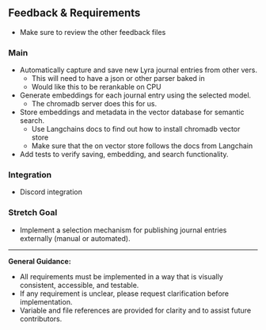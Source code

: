 ## Feedback & Requirements
- Make sure to review the other feedback files

### Main
- Automatically capture and save new Lyra journal entries from other vers.
    - This will need to have a json or other parser baked in
    - Would like this to be rerankable on CPU
- Generate embeddings for each journal entry using the selected model.
    - The chromadb server does this for us.
- Store embeddings and metadata in the vector database for semantic search.
    - Use Langchains docs to find out how to install chromadb vector store
    - Make sure that the on vector store follows the docs from Langchain
- Add tests to verify saving, embedding, and search functionality.

### Integration
- Discord integration

### Stretch Goal
- Implement a selection mechanism for publishing journal entries externally (manual or automated).

---

**General Guidance:**
- All requirements must be implemented in a way that is visually consistent, accessible, and testable.
- If any requirement is unclear, please request clarification before implementation.
- Variable and file references are provided for clarity and to assist future contributors.
